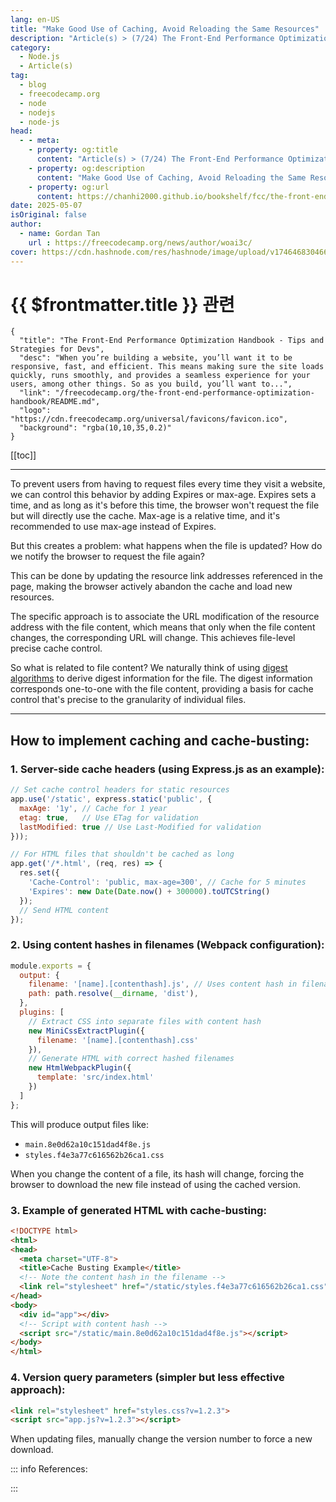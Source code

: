 ```yaml
---
lang: en-US
title: "Make Good Use of Caching, Avoid Reloading the Same Resources"
description: "Article(s) > (7/24) The Front-End Performance Optimization Handbook - Tips and Strategies for Devs"
category:
  - Node.js
  - Article(s)
tag:
  - blog
  - freecodecamp.org
  - node
  - nodejs
  - node-js
head:
  - - meta:
    - property: og:title
      content: "Article(s) > (7/24) The Front-End Performance Optimization Handbook - Tips and Strategies for Devs"
    - property: og:description
      content: "Make Good Use of Caching, Avoid Reloading the Same Resources"
    - property: og:url
      content: https://chanhi2000.github.io/bookshelf/fcc/the-front-end-performance-optimization-handbook/make-good-use-of-caching-avoid-reloading-the-same-resources.html
date: 2025-05-07
isOriginal: false
author:
  - name: Gordan Tan
    url : https://freecodecamp.org/news/author/woai3c/
cover: https://cdn.hashnode.com/res/hashnode/image/upload/v1746468304666/ca24ac6b-1591-4abf-a544-739fbfaecf49.png
---
```


# {{ $frontmatter.title }} 관련

```component VPCard
{
  "title": "The Front-End Performance Optimization Handbook - Tips and Strategies for Devs",
  "desc": "When you’re building a website, you’ll want it to be responsive, fast, and efficient. This means making sure the site loads quickly, runs smoothly, and provides a seamless experience for your users, among other things. So as you build, you’ll want to...",
  "link": "/freecodecamp.org/the-front-end-performance-optimization-handbook/README.md",
  "logo": "https://cdn.freecodecamp.org/universal/favicons/favicon.ico",
  "background": "rgba(10,10,35,0.2)"
}
```

[[toc]]

---

<SiteInfo
  name="The Front-End Performance Optimization Handbook - Tips and Strategies for Devs"
  desc="When you’re building a website, you’ll want it to be responsive, fast, and efficient. This means making sure the site loads quickly, runs smoothly, and provides a seamless experience for your users, among other things. So as you build, you’ll want to..."
  url="https://freecodecamp.org/news/the-front-end-performance-optimization-handbook#heading-make-good-use-of-caching-avoid-reloading-the-same-resources"
  logo="https://cdn.freecodecamp.org/universal/favicons/favicon.ico"
  preview="https://cdn.hashnode.com/res/hashnode/image/upload/v1746468304666/ca24ac6b-1591-4abf-a544-739fbfaecf49.png"/>

To prevent users from having to request files every time they visit a website, we can control this behavior by adding Expires or max-age. Expires sets a time, and as long as it's before this time, the browser won't request the file but will directly use the cache. Max-age is a relative time, and it's recommended to use max-age instead of Expires.

But this creates a problem: what happens when the file is updated? How do we notify the browser to request the file again?

This can be done by updating the resource link addresses referenced in the page, making the browser actively abandon the cache and load new resources.

The specific approach is to associate the URL modification of the resource address with the file content, which means that only when the file content changes, the corresponding URL will change. This achieves file-level precise cache control.

So what is related to file content? We naturally think of using [<FontIcon icon="fas fa-globe"/>digest algorithms](https://okta.com/identity-101/md5/) to derive digest information for the file. The digest information corresponds one-to-one with the file content, providing a basis for cache control that's precise to the granularity of individual files.

---

## How to implement caching and cache-busting:

### 1. Server-side cache headers (using Express.js as an example):

```js
// Set cache control headers for static resources
app.use('/static', express.static('public', {
  maxAge: '1y', // Cache for 1 year
  etag: true,   // Use ETag for validation
  lastModified: true // Use Last-Modified for validation
}));

// For HTML files that shouldn't be cached as long
app.get('/*.html', (req, res) => {
  res.set({
    'Cache-Control': 'public, max-age=300', // Cache for 5 minutes
    'Expires': new Date(Date.now() + 300000).toUTCString()
  });
  // Send HTML content
});
```

### 2. Using content hashes in filenames (Webpack configuration):

```js title="webpack.config.js"
module.exports = {
  output: {
    filename: '[name].[contenthash].js', // Uses content hash in filename
    path: path.resolve(__dirname, 'dist'),
  },
  plugins: [
    // Extract CSS into separate files with content hash
    new MiniCssExtractPlugin({
      filename: '[name].[contenthash].css'
    }),
    // Generate HTML with correct hashed filenames
    new HtmlWebpackPlugin({
      template: 'src/index.html'
    })
  ]
};
```

This will produce output files like:

- <FontIcon icon="fa-brands fa-js"/>`main.8e0d62a10c151dad4f8e.js`
- <FontIcon icon="fa-brands fa-css3-alt"/>`styles.f4e3a77c616562b26ca1.css`

When you change the content of a file, its hash will change, forcing the browser to download the new file instead of using the cached version.

### 3. Example of generated HTML with cache-busting:

```html
<!DOCTYPE html>
<html>
<head>
  <meta charset="UTF-8">
  <title>Cache Busting Example</title>
  <!-- Note the content hash in the filename -->
  <link rel="stylesheet" href="/static/styles.f4e3a77c616562b26ca1.css">
</head>
<body>
  <div id="app"></div>
  <!-- Script with content hash -->
  <script src="/static/main.8e0d62a10c151dad4f8e.js"></script>
</body>
</html>
```

### 4. Version query parameters (simpler but less effective approach):

```html
<link rel="stylesheet" href="styles.css?v=1.2.3">
<script src="app.js?v=1.2.3"></script>
```

When updating files, manually change the version number to force a new download.

::: info References:

<SiteInfo
  name="Caching | webpack"
  desc="webpack is a module bundler. Its main purpose is to bundle JavaScript files for usage in a browser, yet it is also capable of transforming, bundling, or packaging just about any resource or asset."
  url="https://webpack.js.org/guides/caching/#root/"
  logo="https://webpack.js.org/icon_512x512.png"
  preview="https://webpack.js.org/icon-pwa-512x512.934507c816afbcdb.png"/>

:::